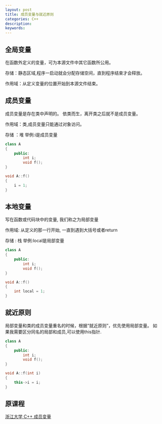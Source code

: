 ```yaml
---
layout: post
title: 成员变量与就近原则
categories: C++
description: 
keywords:
---
```


## 全局变量
在函数外定义的变量，可为本源文件中其它函数所公用。

存储：静态区域,程序一启动就会分配存储空间，直到程序结束才会释放。

作用域：从定义变量的位置开始到本源文件结束。



## 成员变量
成员变量是存在类中声明的。
依类而生，离开类之后就不是成员变量。

作用域：类,成员变量只能通过对象访问。

存储 ：堆
举例:i是成员变量
``` cpp
class A
{
    public:
        int i;
        void f();
}

void A::f()
{
    i = 1;
}


```

## 本地变量
写在函数或代码块中的变量, 我们称之为局部变量

作用域: 从定义的那一行开始, 一直到遇到大括号或者return

存储 : 栈
举例:local是局部变量
```cpp
class A
{
    public:
        int i;
        void f();
}

void A::f()
{
    int local = 1;
}
```
## 就近原则
局部变量和类的成员变量重名的时候，根据“就近原则”，优先使用局部变量。
如果我需要区分同名的局部和成员,可以使用this指针.
```cpp
class A
{
    public:
        int i;
        void f();
}

void A::f(int i)
{
    this->i = i;
}
```

## 原课程
[浙江大学 C++ 成员变量](https://www.bilibili.com/video/BV1dE41167hJ/?p=7&spm_id_from=pageDriver&vd_source=3383f3466a37eca7ccd59d16ae1f100b)